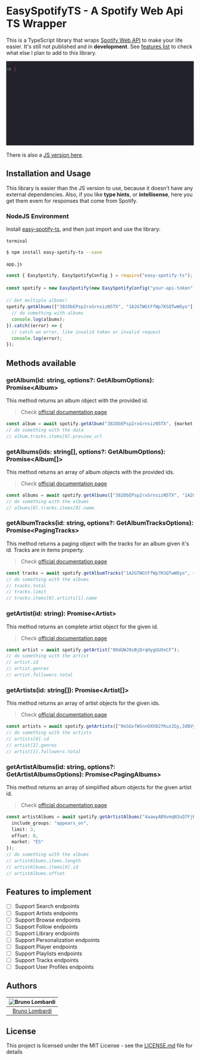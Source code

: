 # EasySpotifyTS - A Spotify Web Api TS Wrapper
This is a TypeScript library that wraps [Spotify Web API](https://developer.spotify.com/documentation/web-api/) to make your life easier. It's still not published and in **development**. See [features list](#features) to check what else I plan to add to this library.

![Demo](demo.gif)

There is also a [JS version here](https://github.com/bruno-lombardi/easy-spotify/).

## Installation and Usage
This library is easier than the JS version to use, because it doesn't have any external dependencies. Also, if you like **type hints**, or **intellisense**, here you get them evem for responses that come from Spotify.

### NodeJS Environment

Install [easy-spotify-ts](https://www.npmjs.com/package/easy-spotify-ts), and then just import and use the library: 

`terminal`
```sh
$ npm install easy-spotify-ts --save
```
`app.js`
```js
const { EasySpotify, EasySpotifyConfig } = require("easy-spotify-ts");

const spotify = new EasySpotify(new EasySpotifyConfig("your-api-token"));

// Get multiple albums!
spotify.getAlbums(["382ObEPsp2rxGrnsizN5TX", "1A2GTWGtFfWp7KSQTwWOyo"], {market: "ES"}).then((albums) => {
  // do something with albums
  console.log(albums);
}).catch((error) => {
  // catch an error, like invalid token or invalid request
  console.log(error);
});

```

## Methods available
### getAlbum(id: string, options?: GetAlbumOptions): Promise\<Album\>
This method returns an album object with the provided id.
> Check [official documentation page](https://developer.spotify.com/documentation/web-api/reference/albums/get-album/)
```ts
const album = await spotify.getAlbum("382ObEPsp2rxGrnsizN5TX", {market: "ES"});
// do something with the data
// album.tracks.items[0].preview_url
```

### getAlbums(ids: string[], options?: GetAlbumOptions): Promise\<Album[]\>
This method returns an array of album objects with the provided ids.
> Check [official documentation page](https://developer.spotify.com/documentation/web-api/reference/albums/get-several-albums/)
```ts
const albums = await spotify.getAlbums(["382ObEPsp2rxGrnsizN5TX", "1A2GTWGtFfWp7KSQTwWOyo"], {market: "ES"});
// do something with the albums
// albums[0].tracks.items[0].name
```
### getAlbumTracks(id: string, options?: GetAlbumTracksOptions): Promise\<PagingTracks\>
This method returns a paging object with the tracks for an album given it's id. Tracks are in items property.
> Check [official documentation page](https://developer.spotify.com/documentation/web-api/reference/albums/get-albums-tracks/)
```ts
const tracks = await spotify.getAlbumTracks("1A2GTWGtFfWp7KSQTwWOyo", {limit: 10, offset: 1, market: "ES"});
// do something with the albums
// tracks.total
// tracks.limit
// tracks.items[0].artists[1].name
```
### getArtist(id: string): Promise\<Artist\>
This method returns an complete artist object for the given id.
> Check [official documentation page](https://developer.spotify.com/documentation/web-api/reference/artists/get-artist/)
```ts
const artist = await spotify.getArtist("0OdUWJ0sBjDrqHygGUXeCF");
// do something with the artist
// artist.id
// artist.genres
// artist.followers.total
```
### getArtists(id: string[]): Promise\<Artist[]\>
This method returns an array of artist objects for the given ids.
> Check [official documentation page](https://developer.spotify.com/documentation/web-api/reference/artists/get-several-artists/)
```ts
const artists = await spotify.getArtists(["0oSGxfWSnnOXhD2fKuz2Gy,3dBVyJ7JuOMt4GE9607Qin"]);
// do something with the artists
// artists[0].id
// artist[2].genres
// artist[1].followers.total
```
### getArtistAlbums(id: string, options?: GetArtistAlbumsOptions): Promise\<PagingAlbums\>
This method returns an array of simplified album objects for the given artist id.
> Check [official documentation page](https://developer.spotify.com/documentation/web-api/reference/artists/get-artists-albums/)
```ts
const artistAlbums = await spotify.getArtistAlbums("4aawyAB9vmqN3uQ7FjRGTy", { 
  include_groups: "appears_on", 
  limit: 3, 
  offset: 0, 
  market: "ES"
});
// do something with the albums
// artistAlbums.items.length
// artistAlbums.items[0].id
// artistAlbums.offset
```

## <a name="features"></a> Features to implement
- [ ] Support Search endpoints
- [ ] Support Artists endpoints
- [ ] Support Browse endpoints
- [ ] Support Follow endpoints
- [ ] Support Library endpoints
- [ ] Support Personalization endpoints
- [ ] Support Player endpoints
- [ ] Support Playlists endpoints
- [ ] Support Tracks endpoints
- [ ] Support User Profiles endpoints

## Authors

| ![Bruno Lombardi](https://avatars2.githubusercontent.com/u/7153294?s=150&v=4)|
|:---------------------:|
|  [Bruno Lombardi](https://github.com/bruno-lombardi)   |

## License

This project is licensed under the MIT License - see the [LICENSE.md](LICENSE.md) file for details